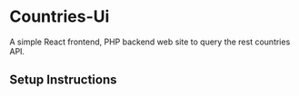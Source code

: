 # Countries-Ui
A simple React frontend, PHP backend web site to query the rest countries API.

## Setup Instructions